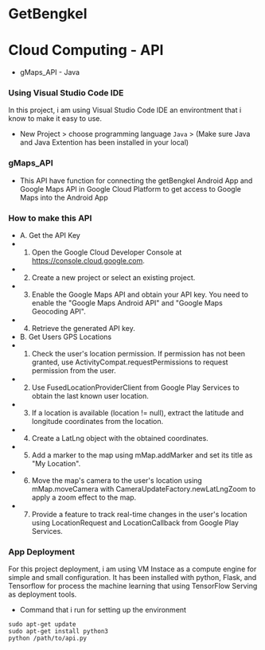 # GetBengkel

# Cloud Computing - API
* gMaps_API - Java


### Using Visual Studio Code IDE
In this project, i am using Visual Studio Code IDE an environtment that i know to make it easy to use.
* New Project > choose programming language `Java` > (Make sure Java and Java Extention has been installed in your local)

### gMaps_API
* This API have function for connecting the getBengkel Android App and Google Maps API in Google Cloud Platform
to get access to Google Maps into the Android App

### How to make this API
* A. Get the API Key
* 1. Open the Google Cloud Developer Console at https://console.cloud.google.com.
* 2. Create a new project or select an existing project.
* 3. Enable the Google Maps API and obtain your API key. You need to enable the "Google Maps Android API" and "Google Maps Geocoding API".
* 4. Retrieve the generated API key.
* B. Get Users GPS Locations
* 1. Check the user's location permission. If permission has not been granted, use ActivityCompat.requestPermissions to request permission from the user.
* 2. Use FusedLocationProviderClient from Google Play Services to obtain the last known user location.
* 3. If a location is available (location != null), extract the latitude and longitude coordinates from the location.
* 4. Create a LatLng object with the obtained coordinates.
* 5. Add a marker to the map using mMap.addMarker and set its title as "My Location".
* 6. Move the map's camera to the user's location using mMap.moveCamera with CameraUpdateFactory.newLatLngZoom to apply a zoom effect to the map.
* 7. Provide a feature to track real-time changes in the user's location using LocationRequest and LocationCallback from Google Play Services.
 
### App Deployment
For this project deployment, i am using VM Instace as a compute engine for simple  and small configuration. It has been installed with python, Flask, and Tensorflow for process the machine learning that using TensorFlow Serving as deployment tools.
* Command that i run for setting up the environment
 ```
sudo apt-get update
sudo apt-get install python3
python /path/to/api.py

```
  
